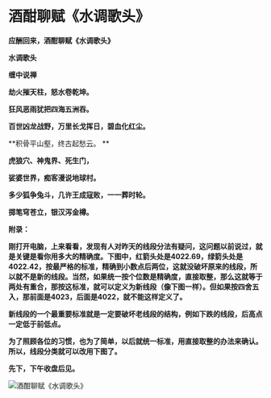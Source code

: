 酒酣聊赋《水调歌头》
====

			

**应酬回来，酒酣聊赋《水调歌头》**

**水调歌头**

**缠中说禅**

**劫火摧天柱，怒水卷乾坤。**

**狂风恶雨犹把四海五洲吞。**

**百世凶龙战野，万里长戈挥日，碧血化红尘。**

**积骨平山壑，终古起愁云。 **

**虎狼穴、神鬼界、死生门，**

**娑婆世界，痴客漫说地球村。**

**多少狐争兔斗，几许王成寇败，一一葬时轮。**

**掷笔穹苍立，银汉泻金樽。**

**附录：**

**刚打开电脑，上来看看，发现有人对昨天的线段分法有疑问，这问题以前说过，就是关键是看你用多大的精确度。下图中，红箭头处是4022.69，绿箭头处是4022.42，按最严格的标准，精确到小数点后两位，这就没破坏原来的线段，所以就不是新的线段。当然，如果统一按个位数是精确度，直接取整，那么这就等于两处有重合，那按这标准，就可以定义为新线段（像下图一样）。但如果按四舍五入，那前面是4023，后面是4022，就不能这样定义了。**

**新线段的一个最重要标准就是一定要破坏老线段的结构，例如下跌的线段，后高点一定低于前低点。**

**为了照顾各位的习惯，也为了简单，以后就统一标准，用直接取整的办法来确认。所以，线段分类就可以改用下图了。**

**先下，下午收盘后见。**

![酒酣聊赋《水调歌头》](http://simg.sinajs.cn/blog7style/images/common/sg_trans.gif)
